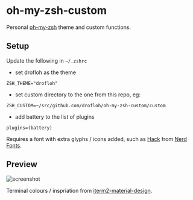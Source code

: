 # oh-my-zsh-custom

Personal [oh-my-zsh](https://github.com/robbyrussell/oh-my-zsh) theme and custom functions.

## Setup

Update the following in `~/.zshrc`

- set drofloh as the theme

`ZSH_THEME="drofloh"`

- set custom directory to the one from this repo, eg:

`ZSH_CUSTOM=~/src/github.com/drofloh/oh-my-zsh-custom/custom`

- add battery to the list of plugins

`plugins=(battery)`

Requires a font with extra glyphs / icons added, such as [Hack](https://github.com/ryanoasis/nerd-fonts/tree/master/patched-fonts/Hack) from [Nerd Fonts](https://github.com/ryanoasis/nerd-fonts).

## Preview
![screenshot](https://raw.githubusercontent.com/drofloh/oh-my-zsh-custom/master/screenshot.png)

Terminal colours / inspriation from [iterm2-material-design](https://www.martinseeler.com/iterm2-material-design/). 

